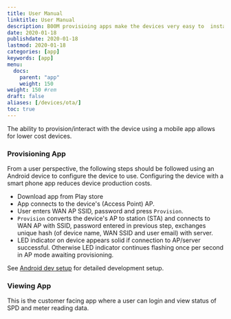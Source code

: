 ```yaml
---
title: User Manual
linktitle: User Manual
description: B00M provisioing apps make the devices very easy to  install.
date: 2020-01-18
publishdate: 2020-01-18
lastmod: 2020-01-18
categories: [app]
keywords: [app]
menu:
  docs:
    parent: "app"
    weight: 150
weight: 150	#rem
draft: false
aliases: [/devices/ota/]
toc: true
---
```


The ability to provision/interact with the device using a mobile app allows for lower cost devices.

### Provisioning App

From a user perspective, the following steps should be followed using an Android device to configure the device to use. Configuring the device with a smart phone app reduces device production costs.

+ Download app from Play store
+ App connects to the device's (Access Point) AP.
+ User enters WAN AP SSID, password and press `Provision`.
+ `Provision` converts the device's AP to station (STA) and connects to WAN AP with SSID, password entered in previous step, exchanges unique hash (of device name, WAN SSID and user email) with server.
+ LED indicator on device appears solid if connection to AP/server successful. Otherwise LED indicator continues flashing once per second in AP mode awaiting provisioning.

See [Android dev setup](/tools/android) for detailed development setup.

### Viewing App

This is the customer facing app where a user can login and view status of SPD and meter reading data.
